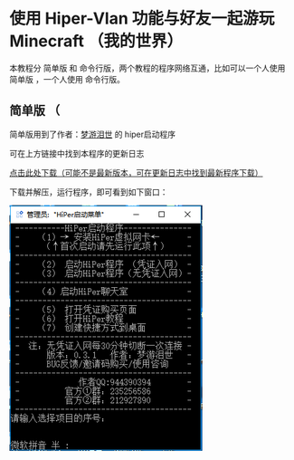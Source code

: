 # 使用 Hiper-Vlan 功能与好友一起游玩 Minecraft （我的世界）

本教程分 简单版 和 命令行版，两个教程的程序网络互通，比如可以一个人使用 简单版 ，一个人使用 命令行版。

## 简单版 （

简单版用到了作者：[梦游泪世](https://mcer.cn/circle-people?id=6) 的 hiper启动程序

可在上方链接中找到本程序的更新日志

[点击此处下载（可能不是最新版本，可在更新日志中找到最新程序下载）](https://zkitefly.github.io/hiper-d/hiper%E5%90%AF%E5%8A%A8%E7%A8%8B%E5%BA%8F.zip)

下载并解压，运行程序，即可看到如下窗口：

![](/p/9.png)



